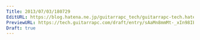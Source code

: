 ```yaml
---
Title: 2013/07/03/180729
EditURL: https://blog.hatena.ne.jp/guitarrapc_tech/guitarrapc-tech.hatenablog.com/atom/entry/6802418398340941232
PreviewURL: https://tech.guitarrapc.com/draft/entry/sAaMn8mmMt-_xIn98IEnqdmRaIU
Draft: true
---
```



